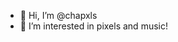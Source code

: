 - 👋 Hi, I’m @chapxls
- 👀 I’m interested in pixels and music!

<!---
chapxls/chapxls is a ✨ special ✨ repository because its `README.md` (this file) appears on your GitHub profile.
You can click the Preview link to take a look at your changes.
--->
